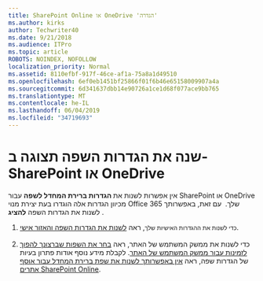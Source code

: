 ```yaml
---
title: SharePoint Online או OneDrive 'הגדרה'
ms.author: kirks
author: Techwriter40
ms.date: 9/21/2018
ms.audience: ITPro
ms.topic: article
ROBOTS: NOINDEX, NOFOLLOW
localization_priority: Normal
ms.assetid: 8110efbf-917f-46ce-af1a-75a8a1d49510
ms.openlocfilehash: 6ef0eb1451bf25866f01f6b46e65158009907a4a
ms.sourcegitcommit: 6d341637dbb14e90726a1ce1d68f077ace9bb765
ms.translationtype: MT
ms.contentlocale: he-IL
ms.lasthandoff: 06/04/2019
ms.locfileid: "34719693"
---
```

# <a name="change-display-language-settings-in-sharepoint-or-onedrive"></a>שנה את הגדרות השפה תצוגה ב- SharePoint או OneDrive 

<p>אין אפשרות לשנות את<strong> הגדרות ברירת המחדל לשפה</strong> עבור SharePoint או OneDrive מכיוון הגדרות אלה הוגדרו בעת יצירת מנוי Office 365 שלך. &nbsp;עם זאת, באפשרותך לשנות את הגדרות השפה <strong>להציג</strong> .&nbsp;</p> <ol> <li><span style="display: inline !important; float: none; cursor: text; font-family: Verdana,Arial,Helvetica,sans-serif; font-size: 12px; font-style: normal; font-variant: normal; font-weight: 400; letter-spacing: normal; orphans: 2; text-align: left; text-decoration: none; text-indent: 0px; text-transform: none; -webkit-text-stroke-width: 0px; white-space: normal; word-spacing: 0px;">כדי לשנות את ההגדרות האישיות שלך</span>, ראה <a title="לשנות את הגדרות השפה והאזור אישי" href="https://support.office.com/en-us/article/Change-your-personal-language-and-region-settings-caa1fccc-bcdb-42f3-9e5b-45957647ffd7">לשנות את הגדרות השפה והאזור אישי</a>.&nbsp;<br /><br /></li> <li>כדי לשנות את ממשק המשתמש של האתר, ראה <a title="בחר את השפות שברצונך להפוך לזמינות עבור ממשק המשתמש של האתר" href="https://support.office.com/en-us/article/choose-the-languages-you-want-to-make-available-for-a-site-s-user-interface-16d3a83c-05ab-4b50-8fbb-ff576a3351e8">בחר את השפות שברצונך להפוך לזמינות עבור ממשק המשתמש של האתר</a>. לקבלת מידע נוסף אודות פתרון בעיות של הגדרות שפה, ראה <a title="אין אפשרות לשנות את שפת ברירת המחדל עבור אוסף אתרים המקוונת של SharePoint" href="https://support.office.com/en-us/article/you-can-t-change-the-default-language-for-a-sharepoint-online-site-collection-40dda07e-6b41-49e9-9828-8805dcb92964">אין באפשרותך לשנות את שפת ברירת המחדל עבור אוסף אתרים SharePoint Online</a>.</li> </ol> <p>&nbsp;</p>


